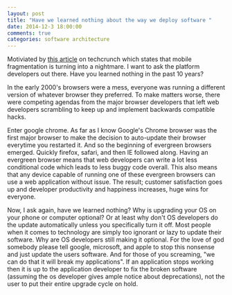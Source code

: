 ```yaml
---
layout: post
title: "Have we learned nothing about the way we deploy software "
date: 2014-12-3 18:00:00
comments: true
categories: software architecture
---
```


Motiviated by [this article](http://techcrunch.com/2014/12/02/android-5-0-currently-runs-on-fewer-than-0-1-of-handsets/?ncid=rss&cps=gravity) on techcrunch which states that mobile fragmentation is turning into a nightmare.  I want to ask the platform developers out there.  Have you learned nothing in the past 10 years?  

In the early 2000's browsers were a mess, everyone was running a different version of whatever browser they preferred.  To make matters worse, there were competing agendas from the major browser developers that left web developers scrambling to keep up and implement backwards compatible hacks.  

Enter google chrome.  As far as I know Google's Chrome browser was the first major browser to make the decision to auto-update their browser everytime you restarted it.  And so the beginning of evergreen browsers emerged.  Quickly firefox, safari, and then IE followed along.  Having an evergreen browser means that web developers can write a lot less conditional code which leads to less buggy code overall.  This also means that any device capable of running one of these evergreen browsers can use a web application without issue.  The result; customer satisfaction goes up and developer productivity and happiness increases, huge wins for everyone.

Now, I ask again, have we learned nothing?  Why is upgrading your OS on your phone or computer optional?  Or at least why don't OS developers do the update automatically unless you specifically turn it off. Most people when it comes to technology are simply too ignorant or lazy to update their software.  Why are OS developers still making it optional.  For the love of god somebody please tell google, microsoft, and apple to stop this nonsense and just update the users software.  And for those of you screaming, "we can do that it will break my applications". If an application stops working then it is up to the application developer to fix the broken software (assuming the os developer gives ample notice about deprecations), not the user to put their entire upgrade cycle on hold.






